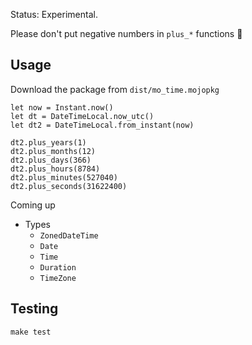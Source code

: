Status: Experimental. 

Please don't put negative numbers in `plus_*` functions 😬

## Usage

Download the package from `dist/mo_time.mojopkg`

```mojo
let now = Instant.now()
let dt = DateTimeLocal.now_utc()
let dt2 = DateTimeLocal.from_instant(now)

dt2.plus_years(1)
dt2.plus_months(12)
dt2.plus_days(366)
dt2.plus_hours(8784)
dt2.plus_minutes(527040)
dt2.plus_seconds(31622400)
```

Coming up
- Types
  - `ZonedDateTime`
  - `Date`
  - `Time`
  - `Duration`
  - `TimeZone`


## Testing 

`make test`
